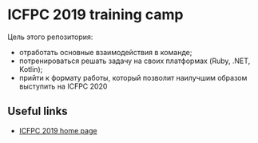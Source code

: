 # ICFPC 2019 training camp

Цель этого репозитория:

- отработать основные взаимодействия в команде;
- потренироваться решать задачу на своих платформах (Ruby, .NET, Kotlin);
- прийти к формату работы, который позволит наилучшим образом выступить на ICFPC 2020

## Useful links

- [ICFPC 2019 home page](https://icfpcontest2019.github.io/)

